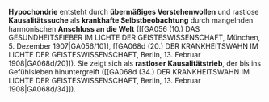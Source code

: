
**Hypochondrie** entsteht durch **übermäßiges Verstehenwollen** und rastlose **Kausalitätssuche** als **krankhafte Selbstbeobachtung** durch mangelnden harmonischen **Anschluss an die Welt** ([[GA056 (10.) DAS GESUNDHEITSFIEBER IM LICHTE DER GEISTESWISSENSCHAFT, München, 5. Dezember 1907|GA056/10]], [[GA068d (20.) DER KRANKHEITSWAHN IM LICHTE DER GEISTESWISSENSCHAFT, Berlin, 13. Februar 1908|GA068d/20]]). Sie zeigt sich als **rastloser Kausalitätstrieb**, der bis ins Gefühlsleben hinuntergreift ([[GA068d (34.) DER KRANKHEITSWAHN IM LICHTE DER GEISTESWISSENSCHAFT, Berlin, 13. Februar 1908|GA068d/34]]).
